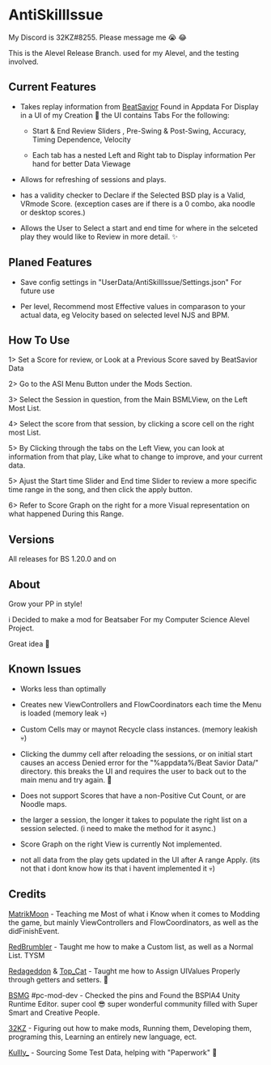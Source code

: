 # AntiSkillIssue
My Discord is 32KZ#8255. Please message me 😭 😂

This is the Alevel Release Branch. used for my Alevel, and the testing involved.

## Current Features

- Takes replay information from [BeatSavior](https://github.com/Mystogan98/BeatSaviorData) Found in Appdata For Display in a UI of my Creation 🙌 the UI contains Tabs For the following: 

  - Start & End Review Sliders , Pre-Swing & Post-Swing, Accuracy, Timing Dependence, Velocity
  
  - Each tab has a nested Left and Right tab to Display information Per hand for better Data Viewage

- Allows for refreshing of sessions and plays.

- has a validity checker to Declare if the Selected BSD play is a Valid, VRmode Score. (exception cases are if there is a 0 combo, aka noodle or desktop scores.)

- Allows the User to Select a start and end time for where in the selceted play they would like to Review in more detail. ✨

## Planed Features

- Save config settings in  "UserData/AntiSkillIssue/Settings.json" For future use

- Per level, Recommend most Effective values in comparason to your actual data, eg Velocity based on selected level NJS and BPM. 

## How To Use

1> Set a Score for review, or Look at a Previous Score saved by BeatSavior Data

2> Go to the ASI Menu Button under the Mods Section.

3> Select the Session in question, from the Main BSMLView, on the Left Most List.

4> Select the score from that session, by clicking a score cell on the right most List. 

5> By Clicking through the tabs on the Left View, you can look at information from that play, Like what to change to improve, and your current data. 

5> Ajust the Start time Slider and End time Slider to review a more specific time range in the song, and then click the apply button.

6> Refer to Score Graph on the right for a more Visual representation on what happened During this Range. 

## Versions
All releases for BS 1.20.0 and on


## About

Grow your PP in style! 

i Decided to make a mod for Beatsaber For my Computer Science Alevel Project. 

Great idea 🥶

## Known Issues

- Works less than optimally

- Creates new ViewControllers and FlowCoordinators each time the Menu is loaded (memory leak 💀)

- Custom Cells may or maynot Recycle class instances. (memory leakish 💀)

- Clicking the dummy cell after reloading the sessions, or on initial start causes an access Denied error for the "%appdata%/Beat Savior Data/" directory. this breaks the UI and requires the user to back out to the main menu and try again. 😬

- Does not support Scores that have a non-Positive Cut Count, or are Noodle maps. 

- the larger a session, the longer it takes to populate the right list on a session selected. (i need to make the method for it async.)

- Score Graph on the right View is currently Not implemented. 

- not all data from the play gets updated in the UI after A range Apply. (its not that i dont know how its that i havent implemented it 💀)

## Credits

[MatrikMoon](https://www.Github.com/MatrikMoon/) - Teaching me Most of what i Know when it comes to Modding the game, but mainly ViewControllers and FlowCoordinators, as well as the didFinishEvent.

[RedBrumbler](https://github.com/RedBrumbler) - Taught me how to make a Custom list, as well as a Normal List. TYSM

[Redageddon](https://github.com/Redageddon) & [Top_Cat](https://github.com/Top-Cat) - Taught me how to Assign UIValues Properly through getters and setters. 👏

[BSMG](https://discord.gg/beatsabermods) #pc-mod-dev - Checked the pins and Found  the BSPIA4 Unity Runtime Editor. super cool 😎 super wonderful community filled with Super Smart and Creative People.

[32KZ](https://www.twitter.com/32ksarah/) - Figuring out how to make mods, Running them, Developing them, programing this, Learning an entirely new language, ect.

[Kullly_](https://www.youtube.com/@kullly_7813) - Sourcing Some Test Data, helping with "Paperwork" 🙏



